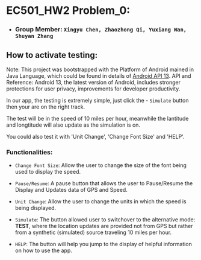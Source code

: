 # EC501_HW2 Problem_0: 

- ### **Group Member:** `Xingyu Chen, Zhaozhong Qi, Yuxiang Wan, Shuyan Zhang`


## How to activate testing:

Note: This project was bootstrapped with the Platform of Android mained in Java Language, which could be found in details of [Android API 13](https://developer.android.com/about). API and Reference: Android 13, the latest version of Android, includes stronger protections for user privacy, improvements for developer productivity.


In our app, the testing is extremely simple, just click the - `Simulate` button then your are on the right track.

The test will be in the speed of 10 miles per hour, meanwhile the lantitude and longtitude will also update as the simulation is on.

You could also test it with 'Unit Change', 'Change Font Size' and 'HELP'.


### Functionalities: 

-   `Change Font Size`: Allow the user to change the size of the font being used to display the speed.

-   `Pause/Resume`: A pause button that allows the user to Pause/Resume the Display and Updates data of GPS and Speed.

-   `Unit Change`: Allow the user to change the units in which the speed is being displayed.

-   `Simulate`: The button allowed user to switchover to the alternative mode: **TEST**, where the location updates are provided not from GPS but rather from a synthetic (simulated) source traveling 10 miles per hour.

-   `HELP`: The button will help you jump to the display of helpful information on how to use the app.
